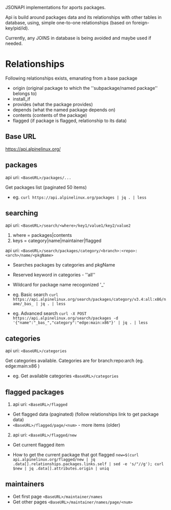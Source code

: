 

JSONAPI implementations for aports packages.


Api is build around packages data and its relationships with other tables in database,
using, simple one-to-one relationships (based on foreign-key/pid/id).

Currently, any JOINS in database is being avoided and maybe used if needed.


Relationships
==============
Following relationships exists, emanating from a base package<name>
* origin (original package to which the ''subpackage/named package'' belongs to)
* install_if 
* provides (what the package provides)
* depends (what the named package depends on)
* contents (contents of the package)
* flagged (if package is flagged, relationship to its data)


Base URL
-----------
https://api.alpinelinux.org/

packages
----------
api uri: `<BaseURL>/packages/...`

Get packages list (paginated 50 items)

* eg. `curl https://api.alpinelinux.org/packages | jq . | less`


searching
-----------
api uri: `<BaseURL>/search/<where>/key1/value1/key2/value2`

1. where = packages|contents
2. keys = category|name|maintainer|flagged

api uri: `<BaseURL>/search/packages/category/<branch>:<repo>:<arch>/name/<pkgName>`
* Searches packages by categories and pkgName
* Reserved keyword in categories - ''all''
* Wildcard for package name recogonized '_'


* eg. Basic search
`curl https://api.alpinelinux.org/search/packages/category/v3.4:all:x86/name/_bas_ | jq . | less`
* eg. Advanced search
`curl -X POST https://api.alpinelinux.org/search/packages -d '{"name":"_bas_","category":"edge:main:x86"}' | jq . | less`


categories
-----------
api uri: `<BaseURL>/categories`

Get categories available.
Categories are for branch:repo:arch (eg. edge:main:x86 )

* eg. Get available categories
`<BaseURL>/categories`


flagged packages
-----------------
1. api uri: `<BaseURL>/flagged`
* Get flagged data (paginated) (follow relationships link to get package data)
* `<BaseURL>/flagged/page/<num>` - more items (older)

2. api uri: `<BaseURL>/flagged/new`
* Get current flagged item

* How to get the current package that got flagged
`new=$(curl api.alpinelinux.org/flagged/new | jq .data[].relationships.packages.links.self | sed -e 's/"//g'); curl $new | jq .data[].attributes.origin | uniq`


maintainers
------------
* Get first page
`<BaseURL>/maintainer/names`
* Get other pages
`<BaseURL>/maintainer/names/page/<num>`


